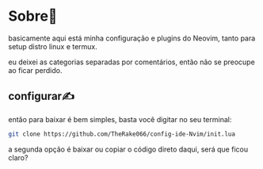 # Sobre🤔
basicamente aqui está minha configuração e plugins do Neovim, tanto para setup distro linux e termux.

eu deixei as categorias separadas por comentários, então não se preocupe ao ficar perdido.

## configurar✍️
então para baixar é bem simples, basta você digitar no seu terminal:
```bash
git clone https://github.com/TheRake066/config-ide-Nvim/init.lua
```
a segunda opção é baixar ou copiar o código direto daqui, será que ficou claro?
